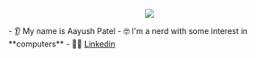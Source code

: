 <p align="center">
  <img src="https://capsule-render.vercel.app/api?text=Hey Everyone!🕹️&animation=fadeIn&type=waving&color=gradient&height=100"/>
</p>- 👂 My name is Aayush Patel
- 🤓 I'm a nerd with some interest in **computers**
- 👨‍💻 <a href="https://www.linkedin.com/in/imaayushpatel/">Linkedin</a>


